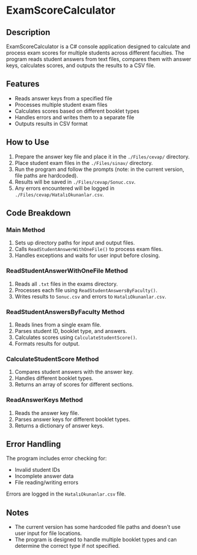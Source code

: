 # ExamScoreCalculator

## Description

ExamScoreCalculator is a C# console application designed to calculate and process exam scores for multiple students across different faculties. The program reads student answers from text files, compares them with answer keys, calculates scores, and outputs the results to a CSV file.

## Features

- Reads answer keys from a specified file
- Processes multiple student exam files
- Calculates scores based on different booklet types
- Handles errors and writes them to a separate file
- Outputs results in CSV format

## How to Use

1. Prepare the answer key file and place it in the `./Files/cevap/` directory.
2. Place student exam files in the `./Files/sinav/` directory.
3. Run the program and follow the prompts (note: in the current version, file paths are hardcoded).
4. Results will be saved in `./Files/cevap/Sonuc.csv`.
5. Any errors encountered will be logged in `./Files/cevap/HatalıOkunanlar.csv`.

## Code Breakdown

### Main Method

1. Sets up directory paths for input and output files.
2. Calls `ReadStudentAnswerWithOneFile()` to process exam files.
3. Handles exceptions and waits for user input before closing.

### ReadStudentAnswerWithOneFile Method

1. Reads all `.txt` files in the exams directory.
2. Processes each file using `ReadStudentAnswersByFaculty()`.
3. Writes results to `Sonuc.csv` and errors to `HatalıOkunanlar.csv`.

### ReadStudentAnswersByFaculty Method

1. Reads lines from a single exam file.
2. Parses student ID, booklet type, and answers.
3. Calculates scores using `CalculateStudentScore()`.
4. Formats results for output.

### CalculateStudentScore Method

1. Compares student answers with the answer key.
2. Handles different booklet types.
3. Returns an array of scores for different sections.

### ReadAnswerKeys Method

1. Reads the answer key file.
2. Parses answer keys for different booklet types.
3. Returns a dictionary of answer keys.

## Error Handling

The program includes error checking for:
- Invalid student IDs
- Incomplete answer data
- File reading/writing errors

Errors are logged in the `HatalıOkunanlar.csv` file.

## Notes

- The current version has some hardcoded file paths and doesn't use user input for file locations.
- The program is designed to handle multiple booklet types and can determine the correct type if not specified.
